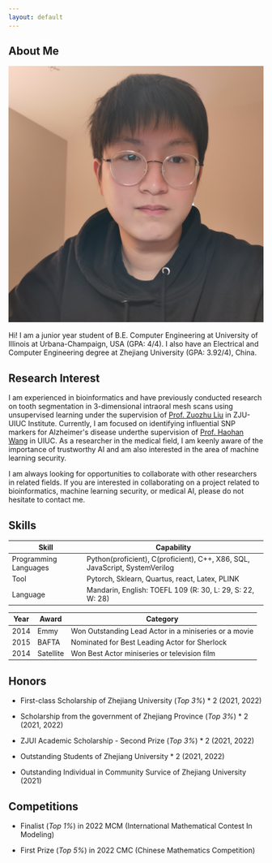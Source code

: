 ```yaml
---
layout: default
---
```


## About Me

<img class="profile-picture" src="me.jpg" >

Hi! I am a junior year student of B.E. Computer Engineering at University of Illinois at Urbana-Champaign, USA (GPA: 4/4). I also have an Electrical and Computer Engineering degree at Zhejiang University (GPA: 3.92/4), China.



## Research Interest

I am experienced in bioinformatics and have previously conducted research on tooth segmentation in 3-dimensional intraoral mesh scans using unsupervised learning under the supervision of [Prof. Zuozhu Liu](https://person.zju.edu.cn/en/lzz) in ZJU-UIUC Institute. Currently, I am focused on identifying influential SNP markers for Alzheimer's disease underthe supervision of [Prof. Haohan Wang](https://haohanwang.github.io/) in UIUC. As a researcher in the medical field, I am keenly aware of the importance of trustworthy AI and am also interested in the area of machine learning security.

I am always looking for opportunities to collaborate with other researchers in related fields. If you are interested in collaborating on a project related to bioinformatics, machine learning security, or medical AI, please do not hesitate to contact me.


## Skills
Skill | Capability
------|------
Programming Languages | Python(proficient), C(proficient), C++, X86, SQL, JavaScript, SystemVerilog
Tool | Pytorch, Sklearn, Quartus, react, Latex, PLINK
Language | Mandarin, English: TOEFL 109 (R: 30, L: 29, S: 22, W: 28)


Year | Award | Category
-----|-------|--------
2014 | Emmy  | Won Outstanding Lead Actor in a miniseries or a movie
2015 | BAFTA | Nominated for Best Leading Actor for Sherlock
2014 | Satellite | Won Best Actor miniseries or television film



## Honors

- First-class Scholarship of Zhejiang University (*Top 3%*) * 2 (2021, 2022)

- Scholarship from the government of Zhejiang Province (*Top 3%*) * 2 (2021, 2022)

- ZJUI Academic Scholarship - Second Prize (*Top 3%*) * 2 (2021, 2022)

- Outstanding Students of Zhejiang University * 2 (2021, 2022)

- Outstanding Individual in Community Survice of Zhejiang University (2021)


## Competitions

- Finalist (*Top 1%*) in 2022 MCM (International Mathematical Contest In Modeling)

- First Prize (*Top 5%*) in 2022 CMC (Chinese Mathematics Competition) 




